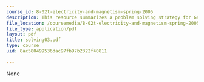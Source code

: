 ```yaml
---
course_id: 8-02t-electricity-and-magnetism-spring-2005
description: This resource summarizes a problem solving strategy for Gauss?s Law problems.
file_location: /coursemedia/8-02t-electricity-and-magnetism-spring-2005/8ac580499536dac97fb97b2322f40811_solving03.pdf
file_type: application/pdf
layout: pdf
title: solving03.pdf
type: course
uid: 8ac580499536dac97fb97b2322f40811

---
```

None